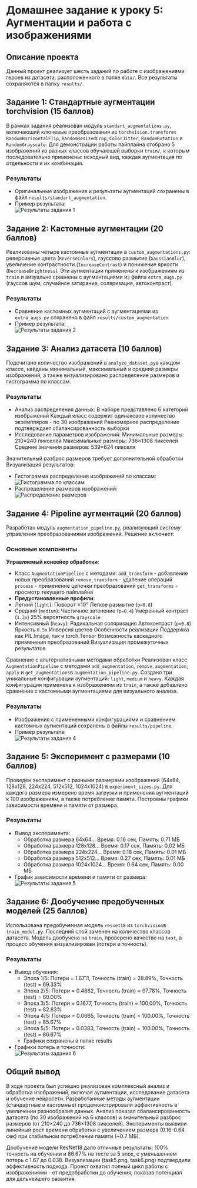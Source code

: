 # Домашнее задание к уроку 5: Аугментации и работа с изображениями

## Описание проекта
Данный проект реализует шесть заданий по работе с изображениями героев из датасета, расположенного в папке `data/`.  Все результаты сохраняются в папку `results/`.

## Задание 1: Стандартные аугментации torchvision (15 баллов)
В рамках задания реализован модуль `standart_augmentations.py`, включающий ключевые преобразования из `torchvision.transforms` `RandomHorizontalFlip`, `RandomResizedCrop`, `ColorJitter`, `RandomRotation` и `RandomGrayscale`. Для демонстрации работы пайплайна отобрано 5 изображений из разных классов обучающей выборки `train/`, к которым последовательно применены: исходный вид, каждая аугментация по отдельности и их комбинация.

### Результаты
- Оригинальные изображения и результаты аугментаций сохранены в файл `results/standart_augmentation`.
- Пример результата:  
  ![Результаты задания 1](results/task1.png)

## Задание 2: Кастомные аугментации (20 баллов)
Реализованы четыре кастомные аугментации в `custom_augmentations.py`: реверсивные цвета (`ReverseColors`), гауссово размытие (`GaussianBlur`), увеличение контрастности (`IncreaseContrast`) и понижение яркости (`DecreaseBrightness`). Эти аугментации применены к изображениям из `train` и визуально сравнены с аугментациями из файла `extra_augs.py` (гауссов шум, случайное затирание, соляризация, автоконтраст).

### Результаты
- Сравнение кастомных аугментаций с аугментациями из `extra_augs.py` сохранено в файл `results/custom_augmentation`.
- Пример результата:  
  ![Результаты задания 2](results/task2.png)

## Задание 3: Анализ датасета (10 баллов)
Подсчитано количество изображений в `analyze_dataset.py`в каждом классе, найдены минимальный, максимальный и средний размеры изображений, а также визуализировано распределение размеров и гистограмма по классам.

### Результаты
- Анализ распределения данных:
В наборе представлено 6 категорий изображений
Каждый класс содержит одинаковое количество экземпляров - по 30 изображений
Равномерное распределение подтверждает сбалансированность выборки
- Исследование параметров изображений:
  Минимальные размеры: 210×240 пикселей
  Максимальные размеры: 736×1308 пикселей
  Средние значения размеров: 539×624 пикселя

Значительный разброс размеров требует дополнительной обработки
Визуализация результатов:
- Гистограмма распределения изображений по классам:  
  ![Гистограмма по классам](results/task3lol.png)
- Распределение размеров изображений:  
  ![Распределение размеров](results/task3.png)

## Задание 4: Pipeline аугментаций (20 баллов)
Разработан модуль `augmentation_pipeline.py`, реализующий систему управления преобразованиями изображений. Решение включает:
### Основные компоненты
**Управляемый конвейер обработки**:
- Класс `AugmentationPipeline` с методами:
  `add_transform` - добавление новых преобразований
  `remove_transform` - удаление операций
  `process` - применение цепочки преобразований
  `get_transforms` - просмотр текущего пайплайна
- **Предустановленные профили**:
- Легкий (`light`):
  Поворот ±10°
  Легкое размытие (`σ=0.8`)
- Средний (`medium`):
  Частичное затенение (`p=0.4`)
  Умеренный контраст (`1.3x`)
  25% вероятность `grayscale`
- Интенсивный (`heavy`):
  Радикальная соляризация
  Автоконтраст (`p=0.8`)
  Яркость `0.5x`
  Инверсия цветов
Особенности реализации
Поддержка как PIL.Image, так и torch.Tensor
Возможность каскадного применения преобразований
Визуализация промежуточных результатов

Сравнение с альтернативными методами обработки
Реализован класс `AugmentationPipeline` с методами `add_augmentation`, `remove_augmentation`, `apply` и `get_augmentations`в `augmentation_pipeline.py`. Создано три уникальные конфигурации аугментаций: `light`, `medium` и `heavy`. Каждая конфигурация применена к изображениям из `train`, а также добавлено сравнение с кастомными аугментациями для визуального анализа.

### Результаты
- Изображения с примененными конфигурациями и сравнением кастомных аугментаций сохранены в файлы `results/pipeline`.
- Пример результата:  
  ![Результаты задания 4](results/task4.png)

## Задание 5: Эксперимент с размерами (10 баллов)
Проведен эксперимент с разными размерами изображений (64x64, 128x128, 224x224, 512x512, 1024x1024) в `experiment_sizes.py`. Для каждого размера измерено время загрузки и применения аугментаций к 100 изображениям, а также потребление памяти. Построены графики зависимости времени и памяти от размера.

### Результаты
- Вывод эксперимента:
  - Обработка размера 64x64... Время: 0.16 сек, Память: 0.71 МБ
  - Обработка размера 128x128... Время: 0.17 сек, Память: 0.02 МБ
  - Обработка размера 224x224... Время: 0.18 сек, Память: 0.01 МБ
  - Обработка размера 512x512... Время: 0.27 сек, Память: 0.01 МБ
  - Обработка размера 1024x1024... Время: 0.64 сек, Память: 0.00 МБ
- График зависимости времени и памяти от размера:  
  ![Результаты задания 5](results/task5.png)

## Задание 6: Дообучение предобученных моделей (25 баллов)
Использована предобученная модель `resnet18` из `torchvision`в `train_model.py`. Последний слой заменен на количество классов датасета. Модель дообучена на `train`, проверено качество на `test`, а процесс обучения визуализирован (потери и точность).

### Результаты
- Вывод обучения:
  - Эпоха 1/5: Потери = 1.6711, Точность (train) = 28.89%, Точность (test) = 69.33%
  - Эпоха 2/5: Потери = 0.4882, Точность (train) = 97.78%, Точность (test) = 80.00%
  - Эпоха 3/5: Потери = 0.1677, Точность (train) = 100.00%, Точность (test) = 82.83%
  - Эпоха 4/5: Потери = 0.0665, Точность (train) = 100.00%, Точность (test) = 85.67%
  - Эпоха 5/5: Потери = 0.0383, Точность (train) = 100.00%, Точность (test) = 86.67%
  - Графики сохранены в папке results
- Графики потерь и точности:  
  ![Результаты задания 6](results/task6.png)

## Общий вывод
В ходе проекта был успешно реализован комплексный анализ и обработка изображений, включая аугментации, исследование датасета и обучение нейросети. Разработанные методы аугментации (стандартные и кастомные) продемонстрировали эффективность в увеличении разнообразия данных. Анализ показал сбалансированность датасета (по 30 изображений на 6 классов) и значительный разброс размеров (от 210×240 до 736×1308 пикселей). Эксперименты выявили линейный рост времени обработки с увеличением размера (0.16-0.64 сек) при стабильном потреблении памяти (~0.7 МБ).

Дообучение модели ResNet18 дало отличные результаты: 100% точность на обучении и 86.67% на тесте за 5 эпох, с уменьшением потерь с 1.67 до 0.038. Визуализации (task5.png, task6.png) подтвердили эффективность подхода. Проект охватил полный цикл работы с изображениями - от предобработки до обучения, показав потенциал для дальнейшего развития.

